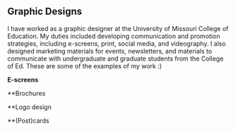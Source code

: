 ## Graphic Designs 

I have worked as a graphic designer at the University of Missouri College of Education. My duties included developing communication and promotion strategies, including e-screens, print, social media, and videography. I also designed marketing materials for events, newsletters, and materials to communicate with undergraduate and graduate students from the College of Ed. These are some of the examples of my work :)

**E-screens**

**Brochures

**Logo design

**(Post)cards 
